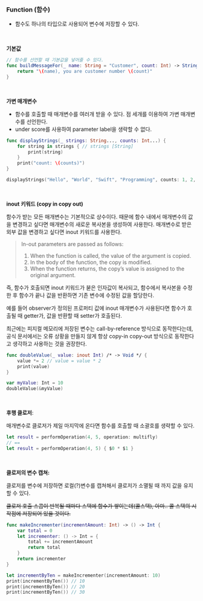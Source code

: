 ### Function (함수)

- 함수도 하나의 타입으로 사용되어 변수에 저장할 수 있다.

</br>

**기본값**

```swift
// 함수를 선언할 때 기본값을 넣어줄 수 있다.
func buildMessageFor(_ name: String = "Customer", count: Int) -> String {
    return "\(name), you are customer number \(count)"
}
```

</br>

**가변 매개변수**

- 함수를 호출할 때 매개변수를 여러개 받을 수 있다. 점 세개를 이용하여 가변 매개변수를 선언한다.
- under score를 사용하여 parameter label을 생략할 수 없다.

```swift
func displayStrings(_ strings: String..., counts: Int...) {
    for string in strings { // strings [String]
        print(string)
    }
    print("count: \(counts)")
}

displayStrings("Hello", "World", "Swift", "Programming", counts: 1, 2, 3)
```

</br>

**inout 키워드 (copy in copy out)**

함수가 받는 모든 매개변수는 기본적으로 상수이다. 때문에 함수 내에서 매개변수의 값을 변경하고 싶다면 매개변수의 새로운 복사본을 생성하여 사용한다. 매개변수로 받은 외부 값을 변경하고 싶다면 inout 키워드를 사용한다.

> In-out parameters are passed as follows:
> 1. When the function is called, the value of the argument is copied.
> 2. In the body of the function, the copy is modified.
> 3. When the function returns, the copy’s value is assigned to the original argument.

즉, 함수가 호출되면 inout 키워드가 붇은 인자값이 복사되고, 함수에서 복사본을 수정한 후 함수가 끝나 값을 반환하면 기존 변수에 수정된 값을 할당한다.

예를 들어 observer가 정의된 프로퍼티 값에 inout 매개변수가 사용된다면 함수가 호출될 때 getter가, 값을 반환할 때 setter가 호출된다.

최근에는 피지컬 메모리에 저장된 변수는 call-by-reference 방식으로 동작한다는데, 공식 문서에서는 오류 상황을 만들지 않게 항상 copy-in copy-out 방식으로 동작한다고 생각하고 사용하는 것을 권장한다.

```swift
func doubleValue(_ value: inout Int) /* -> Void */ {
    value *= 2 // value = value * 2
    print(value)
}

var myValue: Int = 10
doubleValue(&myValue)
```

</br>

**후행 클로저**: 

매개변수로 클로저가 제일 마지막에 온다면 함수를 호출할 때 소괄호를 생략할 수 있다.

```swift
let result = performOperation(4, 5, operation: multifly)
// ==
let result = performOperation(4, 5) { $0 * $1 }
```

</br>

**클로저의 변수 캡쳐:**

클로저를 변수에 저장하면 로컬(?)변수를 캡쳐해서 클로저가 소멸될 때 까지 값을 유지할 수 있다.

~~클로저 호출 스콥이 반복될 때마다 스택에 함수가 쌓이는데(콜스택), 아마.. 콜 스택의 시작점에 저장되어 있을 것이다.~~

```swift
func makeIncrementer(incrementAmount: Int) -> () -> Int {
    var total = 0
    let incrementer: () -> Int = {
        total += incrementAmount
        return total
    }
    return incrementer
}

let incrementByTen = makeIncrementer(incrementAmount: 10)
print(incrementByTen()) // 10
print(incrementByTen()) // 20
print(incrementByTen()) // 30
```
